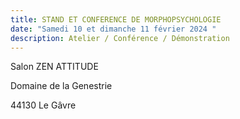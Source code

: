 ```yaml
---
title: STAND ET CONFERENCE DE MORPHOPSYCHOLOGIE
date: "Samedi 10 et dimanche 11 février 2024 "
description: Atelier / Conférence / Démonstration
---
```

Salon ZEN ATTITUDE

Domaine de la Genestrie

44130 Le Gâvre